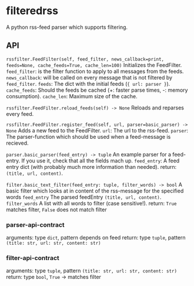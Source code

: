 # filteredrss
A python rss-feed parser which supports filtering.

## API
`rssfilter.FeedFilter(self, feed_filter, news_callback=print, feeds=None, cache_feeds=True, cache_len=100)`
Initializes the FeedFilter.
`feed_filter`: is the filter function to apply to all messages from the feeds.
`news_callback`: will be called on every message that is not filtered by `feed_filter`.
`feeds`: The dict with the initial feeds (`{ url: parser }`).
`cache_feeds`: Should the feeds be cached (+: faster parse times, -: memory consumption).
`cache_len`: Maximum size of the cache.

`rssfilter.FeedFilter.reload_feeds(self) -> None`
Reloads and reparses every feed.

`rssfilter.FeedFilter.register_feed(self, url, parser=basic_parser) -> None`
Adds a new feed to the FeedFilter.
`url`: The url to the rss-feed.
`parser`: The parser-function which should be used when a feed-message is recieved.

`parser.basic_parser(feed_entry) -> tuple`
An example parser for a feed-entry. If you use it, check that all the fields mach up.
`feed_entry`: A feed entry dict (with probably much more information than needed).
return: `(title, url, content)`.

`filter.basic_text_filter(feed_entry: tuple, filter_words) -> bool`
A basic filter which looks at in content of the rss-message for the specified words
`feed_entry` The parsed feedEntry `(title, url, content)`.
`filter_words` A list with all words to filter (case sensitive!).
return: `True` matches filter, `False` does not match filter

### parser-api-contract
arguments: type `dict`, pattern depends on feed
return: type `tuple`, pattern `(title: str, url: str, content: str)`

### filter-api-contract
arguments: type `tuple`, pattern `(title: str, url: str, content: str)`
return: type `bool`, `True` -> matches filter
